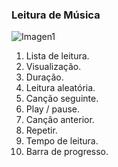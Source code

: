 ### Leitura de Música

![Imagen1](http://static.energysistem.com/images/manuals/39725/54ec616134033.jpg)

1. Lista de leitura.
2. Visualização.
3. Duração.
4. Leitura aleatória.
5. Canção seguinte.
6. Play / pause.
7. Canção anterior.
8. Repetir.
9. Tempo de leitura.
10. Barra de progresso.
